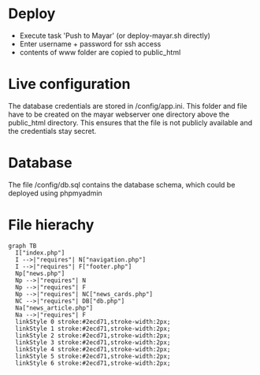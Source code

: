 # Deploy

* Execute task 'Push to Mayar' (or deploy-mayar.sh directly)
* Enter username + password for ssh access
* contents of www folder are copied to public_html

# Live configuration
The database credentials are stored in /config/app.ini. This folder and file have to be created on the mayar webserver one directory above the public_html directory. This ensures that the file is not publicly available and the credentials stay secret.

# Database
The file /config/db.sql contains the database schema, which could be deployed using phpmyadmin

# File hierachy
```mermaid
graph TB
  I["index.php"]
  I -->|"requires"| N["navigation.php"]
  I -->|"requires"| F["footer.php"]
  Np["news.php"]
  Np -->|"requires"| N
  Np -->|"requires"| F
  Np -->|"requires"| NC["news_cards.php"]
  NC -->|"requires"| DB["db.php"]
  Na["news_article.php"]
  Na -->|"requires"| F
  linkStyle 0 stroke:#2ecd71,stroke-width:2px;
  linkStyle 1 stroke:#2ecd71,stroke-width:2px;
  linkStyle 2 stroke:#2ecd71,stroke-width:2px;
  linkStyle 3 stroke:#2ecd71,stroke-width:2px;
  linkStyle 4 stroke:#2ecd71,stroke-width:2px;
  linkStyle 5 stroke:#2ecd71,stroke-width:2px;
  linkStyle 6 stroke:#2ecd71,stroke-width:2px;
```